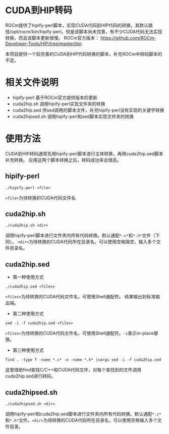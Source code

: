 # CUDA到HIP转码
ROCm提供了hipify-perl脚本，实现CUDA代码到HIP代码的转换，其默认路径/opt/rocm/bin/hipify-perl。但是该脚本尚未完善，有不少CUDA代码无法实现转换，而且该脚本更新很慢。
ROCm官方版本： https://github.com/ROCm-Developer-Tools/HIP/tree/master/bin

本项目提供一个较完善的CUDA到HIP代码转换的脚本，补充ROCm中转码脚本的不足。

# 相关文件说明
- hipify-perl
  基于ROCm官方提供版本的更新
- cuda2hip.sh
  调用hipify-perl实现文件夹的转换
- cuda2hip.sed 
  供sed调用的脚本文件，补充hipify-perl没有实现的关键字转换
- cuda2hipsed.sh 
  调用hipify-perl和sed脚本实现文件夹的转换

# 使用方法
CUDA到HIP转码通常先用hipify-perl脚本进行主体转换，再用cuda2hip.sed脚本补充转换。
应用这两个脚本转换之后，转码成功率会很高。

## hipify-perl

```
./hipify-perl <file>
```
`<file>`为待转换的CUDA代码文件名

## cuda2hip.sh

```
./cuda2hip.sh <dir>
```
调用hipify-perl脚本进行文件夹内所有代码转换。默认通配`*.c*`和`*.h*`文件（下同）。 
`<dir>`为待转换的CUDA代码所在目录名，可以使用空格隔空，输入多个文件目录名。

## cuda2hip.sed

- 第一种使用方式
```
./cuda2hip.sed <files>
```
`<files>`为待转换的CUDA代码文件名，可使用Shell通配符。
结果输出到标准输出端。

- 第二种使用方式
```
sed -i -f cuda2hip.sed <files>
```
`<files>`为待转换的CUDA代码文件名，可使用Shell通配符。`-i`表示in-place替换。

- 第三种使用方式
```
find . -type f -name *.c* -o -name *.h* |xargs sed -i -f cuda2hip.sed
```
这里借助find查找C/C++和CUDA代码文件，对每个查找到的文件调用cuda2hip.sed进行转码。

## cuda2hipsed.sh

```
./cuda2hipsed.sh <dir>
```
调用hipify-perl和cuda2hip.sed脚本进行文件夹内所有代码转换。默认通配`*.c*`和`*.h*`文件。`<dir>`为待转换的CUDA代码所在目录名，可以使用空格输入多个文件目录。